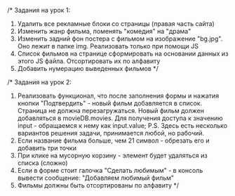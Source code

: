 /* Задания на урок 1:

1) Удалить все рекламные блоки со страницы (правая часть сайта)
2) Изменить жанр фильма, поменять "комедия" на "драма"
3) Изменить задний фон постера с фильмом на изображение "bg.jpg". Оно лежит в папке img.
Реализовать только при помощи JS
4) Список фильмов на странице сформировать на основании данных из этого JS файла.
Отсортировать их по алфавиту 
5) Добавить нумерацию выведенных фильмов */

/* Задания на урок 2:

1) Реализовать функционал, что после заполнения формы и нажатия кнопки "Подтвердить" - 
новый фильм добавляется в список. Страница не должна перезагружаться.
Новый фильм должен добавляться в movieDB.movies.
Для получения доступа к значению input - обращаемся к нему как input.value;
P.S. Здесь есть несколько вариантов решения задачи, принимается любой, но рабочий.
2) Если название фильма больше, чем 21 символ - обрезать его и добавить три точки
3) При клике на мусорную корзину - элемент будет удаляться из списка (сложно)
4) Если в форме стоит галочка "Сделать любимым" - в консоль вывести сообщение: 
"Добавляем любимый фильм"
5) Фильмы должны быть отсортированы по алфавиту */
